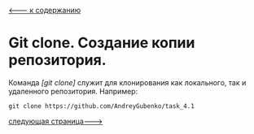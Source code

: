 [<--- к содержанию](./readme.md)

# Git clone. Создание копии репозитория.

Команда *[git clone]* служит для клонирования как локального, так и удаленного репозитория. Например:

```
git clone https://github.com/AndreyGubenko/task_4.1
```

[следующая страница--->](./remote.md)




